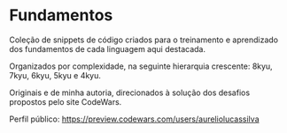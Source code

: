 # Fundamentos

Coleção de snippets de código criados para o treinamento e aprendizado dos fundamentos de cada linguagem aqui destacada. 

Organizados por complexidade, na seguinte hierarquia crescente: 8kyu, 7kyu, 6kyu, 5kyu e 4kyu.

Originais e de minha autoria, direcionados à solução dos desafios propostos pelo site CodeWars.

Perfil público:
https://preview.codewars.com/users/aureliolucassilva
